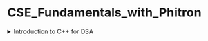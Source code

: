 # CSE_Fundamentals_with_Phitron
<details><summary>Introduction to C++ for DSA</summary><blockquote>
  <details><summary>1-4 Setprecision in C++</summary><blockquote>
    Since a format specifier does not exist in C++, how can we set precision in a float value? For instance, If we want to shrink 2.568741 to 2.57, how can we do it?
    The method is as follows-
      
    float a;
    cin >> a;
    cout << fixed << setprecision(2) << a;
    
  </blockquote></details>
  <details><summary>1-6 min() and max() Built-in function in C++</summary><blockquote>
   In C++, the min() and max() functions can be used to find the minimum and maximum values between two or more variables. Here are two example usages:
    
   **For Two Numbers:**
    
    int minimumValue = min(a, b);
    int maximumValue = max(a, b);
   
   **For More Than Two Numbers:**
    
    int minimumValue = min({a, b, c});
    int maximumValue = max({a, b, c});
    
   Time Complexity - O(1)
  </blockquote></details>
    
  <details><summary>1-7 swap() Built-in Function in C++</summary><blockquote>
    The swap() function in C++ is used to exchange the values of two variables.
    Syntax-
      
    swap(a, b);
    
  </blockquote></details>
  <details><summary>1-8 String Input and Output in C++</summary><blockquote>
    cin object reads input until the next whitespace character (e.g., space, tab, or newline). To read an entire line of input, we can use getline()
    Syntax 1- 
    Syntax 2-
      
    swap(a, b);
    
  </blockquote></details>
    

  
</blockquote></details>
